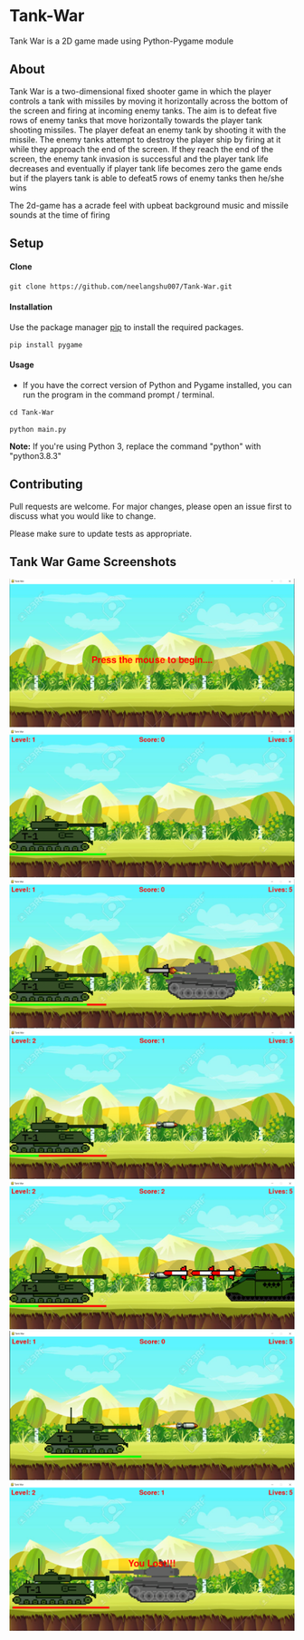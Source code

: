 # Tank-War
Tank War is a 2D game made using Python-Pygame module

## About
Tank War is a two-dimensional fixed shooter game in which the player controls a tank with missiles by moving it horizontally across the bottom of the screen and firing at incoming enemy tanks. The aim is to defeat five rows of enemy tanks that move horizontally towards the player tank shooting missiles. The player defeat an enemy tank by shooting it with the missile. The enemy tanks attempt to destroy the player ship by firing at it while they approach the end of the screen. If they reach the end of the screen, the enemy tank invasion is successful and the player tank life decreases and eventually if player tank life becomes zero the game ends but if the players tank is able to defeat5 rows of enemy tanks then he/she wins

The 2d-game has a acrade feel with upbeat background music and missile sounds at the time of firing 


## Setup

#### Clone

```
git clone https://github.com/neelangshu007/Tank-War.git
```

#### Installation
Use the package manager [pip](https://pip.pypa.io/en/stable/) to install the required packages.
```
pip install pygame
```

#### Usage

- If you have the correct version of Python and Pygame installed, you can run the program in the command prompt / terminal.
```
cd Tank-War
```
```
python main.py
```
**Note:** If you're using Python 3, replace the command "python" with "python3.8.3"

## Contributing

Pull requests are welcome. For major changes, please open an issue first to discuss what you would like to change.

Please make sure to update tests as appropriate.



## Tank War Game Screenshots
![](screenshots/SS1.png)
![](screenshots/SS2.png)
![](screenshots/SS3.png)
![](screenshots/SS4.png)
![](screenshots/SS5.png)
![](screenshots/SS6.png)
![](screenshots/SS7.png)

